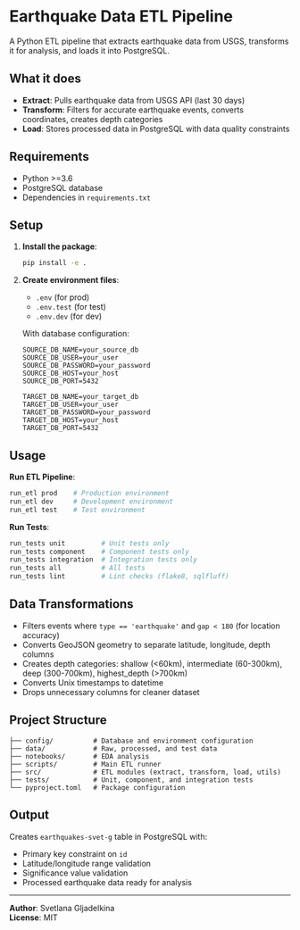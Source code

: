 # Earthquake Data ETL Pipeline

A Python ETL pipeline that extracts earthquake data from USGS, transforms it for analysis, and loads it into PostgreSQL.

## What it does

- **Extract**: Pulls earthquake data from USGS API (last 30 days)
- **Transform**: Filters for accurate earthquake events, converts coordinates, creates depth categories
- **Load**: Stores processed data in PostgreSQL with data quality constraints

## Requirements

- Python >=3.6
- PostgreSQL database
- Dependencies in `requirements.txt`

## Setup

1. **Install the package**:
   ```bash
   pip install -e .
   ```

2. **Create environment files**:
   - `.env` (for prod)
   - `.env.test` (for test)
   - `.env.dev` (for dev)
   
   With database configuration:
   ```
   SOURCE_DB_NAME=your_source_db
   SOURCE_DB_USER=your_user
   SOURCE_DB_PASSWORD=your_password
   SOURCE_DB_HOST=your_host
   SOURCE_DB_PORT=5432
   
   TARGET_DB_NAME=your_target_db
   TARGET_DB_USER=your_user
   TARGET_DB_PASSWORD=your_password
   TARGET_DB_HOST=your_host
   TARGET_DB_PORT=5432
   ```

## Usage

**Run ETL Pipeline**:
```bash
run_etl prod    # Production environment
run_etl dev     # Development environment  
run_etl test    # Test environment
```

**Run Tests**:
```bash
run_tests unit         # Unit tests only
run_tests component    # Component tests only
run_tests integration  # Integration tests only
run_tests all          # All tests
run_tests lint         # Lint checks (flake8, sqlfluff)
```

## Data Transformations

- Filters events where `type == 'earthquake'` and `gap < 180` (for location accuracy)
- Converts GeoJSON geometry to separate latitude, longitude, depth columns
- Creates depth categories: shallow (<60km), intermediate (60-300km), deep (300-700km), highest_depth (>700km)
- Converts Unix timestamps to datetime
- Drops unnecessary columns for cleaner dataset

## Project Structure

```
├── config/          # Database and environment configuration
├── data/            # Raw, processed, and test data
├── notebooks/       # EDA analysis
├── scripts/         # Main ETL runner
├── src/             # ETL modules (extract, transform, load, utils)
├── tests/           # Unit, component, and integration tests
└── pyproject.toml   # Package configuration
```

## Output

Creates `earthquakes-svet-g` table in PostgreSQL with:
- Primary key constraint on `id`
- Latitude/longitude range validation
- Significance value validation
- Processed earthquake data ready for analysis

---

**Author**: Svetlana Gljadelkina  
**License**: MIT